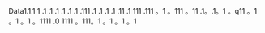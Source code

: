 Data1.1.1
1
.1
.1
.1
.1
.1
.1
.111
.1
.1
.1
.1
.11
.1
111
.111
。1
。111
。11
.1。.1。1
。q11
。1
。1
。1
。1111
.0
1111
。111。1
。1
。1
。1
